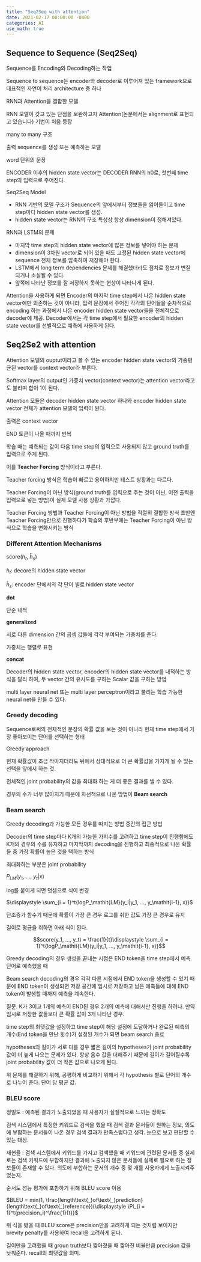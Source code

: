 ```yaml
---
title: "Seq2Seq with attention"
date: 2021-02-17 00:00:00 -0400
categories: AI
use_math: true
---
```


## Sequence to Sequence (Seq2Seq)
Sequence를 Encoding와 Decoding하는 작업
  
Sequence to sequence는 encoder와 decoder로 이루어져 있는 framework으로 대표적인 자연어 처리 architecture 중 하나

RNN과 Attention을 결합한 모델
  
RNN 모델이 갖고 있는 단점을 보완하고자 Attention(논문에서는 alignment로 표현되고 있습니다) 기법이 처음 등장

many to many 구조

출력 sequence를 생성 또는 예측하는 모델

word 단위의 문장

ENCODER 이후의 hidden state vector는 DECODER RNN의 h0로, 첫번째 time step의 입력으로 주어진다.

Seq2Seq Model
- RNN 기반의 모델 구조가 Sequence의 앞에서부터 정보들을 읽어들이고 time step마다 hidden state vector를 생성.
- hidden state vector는 RNN의 구조 특성상 항상 dimension이 정해져있다.

RNN과 LSTM의 문제
- 마지막 time step의 hidden state vector에 많은 정보를 넣어야 하는 문제
- dimension이 3차원 vector로 되어 있을 때도 고정된 hidden state vector에 sequence 전체 정보를 압축하여 저장해야 한다.
- LSTM에서 long term dependencies 문제를 해결했더라도 점차로 정보가 변질되거나 소실될 수 있다.
- 앞쪽에 나타난 정보를 잘 저장하지 못하는 현상이 나타나게 된다.

Attention을 사용하게 되면 Encoder의 마지막 time step에서 나온 hidden state vector에만 의존하는 것이 아니라, 입력 문장에서 주어진 각각의 단어들을 순차적으로 encoding 하는 과정에서 나온 encoder hidden state vector들을 전체적으로 decoder에 제공. Decoder에서는 각 time step에서 필요한 encoder의 hidden state vector를 선별적으로 예측에 사용하게 된다.

## Seq2Se2 with attention
Attention 모델의 ouptut이라고 볼 수 있는 encoder hidden state vector의 가중평균된 vector를 context vector라 부른다.

Softmax layer의 output인 가중치 vector(context vector)는 attention vector라고도 불리며 합이 1이 된다.

Attention 모듈은 decoder hidden state vector 하나와 encoder hidden state vector 전체가 attention 모델의 입력이 된다.

출력은 context vector



END 토큰이 나올 때까지 반복

학습 때는 예측되는 값이 다음 time step의 입력으로 사용되지 않고 ground truth를 입력으로 주게 된다.

이를 **Teacher Forcing** 방식이라고 부른다.

Teacher forcing 방식은 학습이 빠르고 용이하지만 테스트 상황과는 다르다.

Teacher Forcing이 아닌 방식(ground truth를 입력으로 주는 것이 아닌, 이전 출력을 입력으로 넣는 방법)이 실제 모델 사용 상황과 가깝다.

Teacher Forcing 방법과 Teacher Forcing이 아닌 방법을 적절히 결합한 방식
초반엔 Teacher Forcing만으로 진행하다가 학습의 후반부에는 Teacher Forcing이 아닌 방식으로 학습을 변화시키는 방식

### Different Attention Mechanisms

score($h_t$, $\bar{h}_s$)

$h_t$: decore의 hidden state vector

$\bar{h}_s$: encoder 단에서의 각 단어 별로 hidden state vector

**dot**

단순 내적

**generalized**

서로 다른 dimension 간의 곱셈 값들에 각각 부여되는 가중치를 준다.

가중치는 행렬로 표현

**concat**

Decoder의 hidden state vector, encoder의 hidden state vector를 내적하는 방식을 달리 하여, 두 vector 간의 유사도를 구하는 Scalar 값을 구하는 방법


multi layer neural net 또는 multi layer perceptron이라고 불리는 학습 가능한 neural net을 만들 수 있다.



### Greedy decoding
Sequence로써의 전체적인 문장의 확률 값을 보는 것이 아니라 현재 time step에서 가장 좋아보이는 단어를 선택하는 형태

Greedy approach 

현재 확률값이 조금 작아지더라도 뒤에서 상대적으로 더 큰 확률값을 가지게 될 수 있는 선택을 앞에서 하는 것.

전체적인 joint probability의 값을 최대화 하는 게 더 좋은 결과를 낼 수 있다.

경우의 수가 너무 많아지기 때문에 차선책으로 나온 방법이 **Beam search**

### Beam search
Greedy decoding과 가능한 모든 경우를 따지는 방법 중간의 접근 방법

Decoder의 time step마다 K개의 가능한 가지수를 고려하고 time step이 진행함에도 K개의 경우의 수를 유지하고 마지막까지 decoding을 진행하고 최종적으로 나온 확률들 중 가장 확률이 높은 것을 택하는 방식

최대화하는 부분은 joint probability

$P_\mathit{LM}$($y_1$, ..., $y_t$|$x$)

log를 붙이게 되면 덧셈으로 식이 변경

$\displaystyle \sum_{i = 1}^t{logP_\mathit{LM}(y_i|y_1, ..., y_\mathit{i-1}, x)}$

단조증가 함수기 때문에 확률이 가장 큰 경우 로그를 취한 값도 가장 큰 경우로 유지

길이로 평균을 취하면 아래 식이 된다.

$$score(y_1, ..., y_t) = \frac{1}{t}\displaystyle \sum_{i = 1}^t{logP_\mathit{LM}(y_i|y_1, ..., y_\mathit{i-1}, x)}$$

Greedy decoding의 경우 생성을 끝내는 시점은 END token을 time step에서 예측 단어로 예측했을 때

Beam search decoding의 경우 각각 다른 시점에서 END token을 생성할 수 있기 때문에 END token이 생성되면 저장 공간에 임시로 저장하고 남은 예측들에 대해 END token이 발생할 때까지 예측을 계속한다.

질문. K가 3이고 1개의 예측이 END된 경우 2개의 예측에 대해서만 진행을 하려나. 만약 임시로 저장한 값들보다 큰 확률 값이 3개 나타난 경우.

time step의 최댓값을 설정하고 time step이 해당 설정에 도달하거나 완료된 예측의 개수(End token을 만난 횟수)가 설정된 개수가 되면 beam search 종료

hypotheses의 길이가 서로 다를 경우 짧은 길이의 hypotheses가 joint probability 값이 더 높게 나오는 문제가 있다.
항상 음수 값을 더해주기 때문에 길이가 길어질수록 joint probability 값이 더 작은 값으로 나오게 된다.

위 문제를 해결하기 위해, 공평하게 비교하기 위해서 각 hypothesis 별로 단어의 개수로 나누어 준다. 단어 당 평균 값.

### BLEU score
정밀도 : 예측된 결과가 노출되었을 때 사용자가 실질적으로 느끼는 정확도

검색 시스템에서 특정한 키워드로 검색을 했을 때 검색 결과 문서들이 원하는 정보, 의도에 부합하는 문서들이 나온 경우 검색 결과가 만족스럽다고 생각. 눈으로 보고 판단할 수 있는 대상.

재현율 : 검색 시스템에서 키워드를 가지고 검색했을 때 키워드에 관련된 문서들 중 실제로는 검색 키워드에 부합하지만 결과에 노출되지 않은 문서들에 실제로 필요로 하는 정보들이 존재할 수 있다. 의도에 부합하는 문서의 개수 중 몇 개를 사용자에게 노출시켜주었는지.

순서도 성능 평가에 포함하기 위해 BLEU score 이용

$BLEU = min(1, \frac{length\text{_}of\text{_}prediction}{length\text{_}of\text{_}reference})(\displaystyle \Pi_{i = 1}^t{precision_i)^\frac{1}{t}}$

위 식을 봤을 때 BLEU score은 precision만을 고려하게 되는 것처럼 보이지만 brevity penalty를 사용하여 recall을 고려하게 된다.

길이만을 고려했을 때 groun truth보다 짧아졌을 때 짧아진 비율만큼 precision 값을 낮춰준다. recall의 최댓값을 의미.
